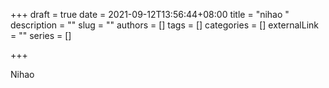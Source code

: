 +++
draft = true
date = 2021-09-12T13:56:44+08:00
title = "nihao "
description = ""
slug = ""
authors = []
tags = []
categories = []
externalLink = ""
series = []

+++

Nihao

